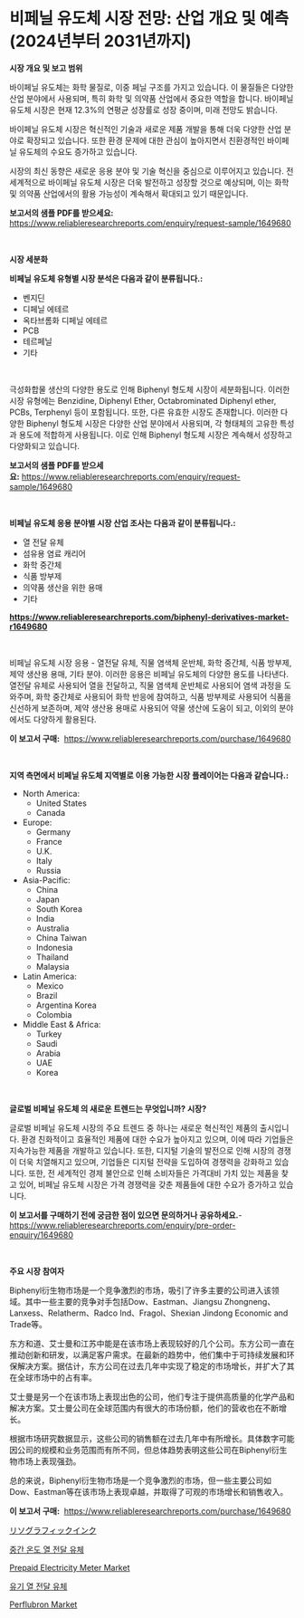 <p><h1>비페닐 유도체 시장 전망: 산업 개요 및 예측 (2024년부터 2031년까지)</h1></p><p><strong>시장 개요 및 보고 범위</strong></p>
<p><p>바이페닐 유도체는 화학 물질로, 이중 페닐 구조를 가지고 있습니다. 이 물질들은 다양한 산업 분야에서 사용되며, 특히 화학 및 의약품 산업에서 중요한 역할을 합니다. 바이페닐 유도체 시장은 현재 12.3%의 연평균 성장률로 성장 중이며, 미래 전망도 밝습니다.</p><p>바이페닐 유도체 시장은 혁신적인 기술과 새로운 제품 개발을 통해 더욱 다양한 산업 분야로 확장되고 있습니다. 또한 환경 문제에 대한 관심이 높아지면서 친환경적인 바이페닐 유도체의 수요도 증가하고 있습니다.</p><p>시장의 최신 동향은 새로운 응용 분야 및 기술 혁신을 중심으로 이루어지고 있습니다. 전 세계적으로 바이페닐 유도체 시장은 더욱 발전하고 성장할 것으로 예상되며, 이는 화학 및 의약품 산업에서의 활용 가능성이 계속해서 확대되고 있기 때문입니다.</p></p>
<p><strong>보고서의 샘플 PDF를 받으세요:</strong> <a href="https://www.reliableresearchreports.com/enquiry/request-sample/1649680">https://www.reliableresearchreports.com/enquiry/request-sample/1649680</a></p>
<p>&nbsp;</p>
<p><strong>시장 세분화</strong></p>
<p><strong>비페닐 유도체 유형별 시장 분석은 다음과 같이 분류됩니다.:</strong></p>
<p><ul><li>벤지딘</li><li>디페닐 에테르</li><li>옥타브롬화 디페닐 에테르</li><li>PCB</li><li>테르페닐</li><li>기타</li></ul></p>
<p>&nbsp;</p>
<p><p>극성화합물 생산의 다양한 용도로 인해 Biphenyl 형도체 시장이 세분화됩니다. 이러한 시장 유형에는 Benzidine, Diphenyl Ether, Octabrominated Diphenyl ether, PCBs, Terphenyl 등이 포함됩니다. 또한, 다른 유효한 시장도 존재합니다. 이러한 다양한 Biphenyl 형도체 시장은 다양한 산업 분야에서 사용되며, 각 형태체의 고유한 특성과 용도에 적합하게 사용됩니다. 이로 인해 Biphenyl 형도체 시장은 계속해서 성장하고 다양화되고 있습니다.</p></p>
<p><strong>보고서의 샘플 PDF를 받으세요:</strong>&nbsp;<a href="https://www.reliableresearchreports.com/enquiry/request-sample/1649680">https://www.reliableresearchreports.com/enquiry/request-sample/1649680</a></p>
<p>&nbsp;</p>
<p><strong> 비페닐 유도체 응용 분야별 시장 산업 조사는 다음과 같이 분류됩니다.:</strong></p>
<p><ul><li>열 전달 유체</li><li>섬유용 염료 캐리어</li><li>화학 중간체</li><li>식품 방부제</li><li>의약품 생산을 위한 용매</li><li>기타</li></ul></p>
<p><strong><a href="https://www.reliableresearchreports.com/biphenyl-derivatives-market-r1649680">https://www.reliableresearchreports.com/biphenyl-derivatives-market-r1649680</a></strong></p>
<p>&nbsp;</p>
<p><p>비페닐 유도체 시장 응용 - 열전달 유체, 직물 염색체 운반체, 화학 중간체, 식품 방부제, 제약 생산용 용매, 기타 분야. 이러한 응용은 비페닐 유도체의 다양한 용도를 나타낸다. 열전달 유체로 사용되어 열을 전달하고, 직물 염색체 운반체로 사용되어 염색 과정을 도와주며, 화학 중간체로 사용되어 화학 반응에 참여하고, 식품 방부제로 사용되어 식품을 신선하게 보존하며, 제약 생산용 용매로 사용되어 약물 생산에 도움이 되고, 이외의 분야에서도 다양하게 활용된다.</p></p>
<p><strong>이 보고서 구매:</strong>&nbsp; <a href="https://www.reliableresearchreports.com/purchase/1649680">https://www.reliableresearchreports.com/purchase/1649680</a></p>
<p>&nbsp;</p>
<p><strong>지역 측면에서 비페닐 유도체 지역별로 이용 가능한 시장 플레이어는 다음과 같습니다.:</strong></p>
<p><ul>
    <li>
        North America:
        <ul>
            <li>United States</li>
            <li>Canada</li>
        </ul>
    </li>
    <li>
        Europe:
        <ul>
            <li>Germany</li>
            <li>France</li>
            <li>U.K.</li>
            <li>Italy</li>
            <li>Russia</li>
        </ul>
    </li>
    <li>
        Asia-Pacific:
        <ul>
            <li>China</li>
            <li>Japan</li>
            <li>South Korea</li>
            <li>India</li>
            <li>Australia</li>
            <li>China Taiwan</li>
            <li>Indonesia</li>
            <li>Thailand</li>
            <li>Malaysia</li>
        </ul>
    </li>
    <li>
        Latin America:
        <ul>
            <li>Mexico</li>
            <li>Brazil</li>
            <li>Argentina Korea</li>
            <li>Colombia</li>
        </ul>
    </li>
    <li>
        Middle East & Africa:
        <ul>
            <li>Turkey</li>
            <li>Saudi</li>
            <li>Arabia</li>
            <li>UAE</li>
            <li>Korea</li>
        </ul>
    </li>
    </ul></p>
<p>&nbsp;</p>
<p><strong>글로벌 비페닐 유도체 의 새로운 트렌드는 무엇입니까? 시장?</strong></p>
<p><p>글로벌 비페닐 유도체 시장의 주요 트렌드 중 하나는 새로운 혁신적인 제품의 출시입니다. 환경 친화적이고 효율적인 제품에 대한 수요가 높아지고 있으며, 이에 따라 기업들은 지속가능한 제품을 개발하고 있습니다. 또한, 디지털 기술의 발전으로 인해 시장의 경쟁이 더욱 치열해지고 있으며, 기업들은 디지털 전략을 도입하여 경쟁력을 강화하고 있습니다. 또한, 전 세계적인 경제 불안으로 인해 소비자들은 가격대비 가치 있는 제품을 찾고 있어, 비페닐 유도체 시장은 가격 경쟁력을 갖춘 제품들에 대한 수요가 증가하고 있습니다.</p></p>
<p><strong>이 보고서를 구매하기 전에 궁금한 점이 있으면 문의하거나 공유하세요.</strong>- <a href="https://www.reliableresearchreports.com/enquiry/pre-order-enquiry/1649680">https://www.reliableresearchreports.com/enquiry/pre-order-enquiry/1649680</a></p>
<p>&nbsp;</p>
<p><strong>주요 시장 참여자</strong></p>
<p><p>Biphenyl衍生物市场是一个竞争激烈的市场，吸引了许多主要的公司进入该领域。其中一些主要的竞争对手包括Dow、Eastman、Jiangsu Zhongneng、Lanxess、Relatherm、Radco Ind、Fragol、Shexian Jindong Economic and Trade等。</p><p>东方和道、艾士曼和江苏中能是在该市场上表现较好的几个公司。东方公司一直在推动创新和研发，以满足客户需求。在最新的趋势中，他们集中于可持续发展和环保解决方案。据估计，东方公司在过去几年中实现了稳定的市场增长，并扩大了其在全球市场中的占有率。</p><p>艾士曼是另一个在该市场上表现出色的公司，他们专注于提供高质量的化学产品和解决方案。艾士曼公司在全球范围内有很大的市场份额，他们的营收也在不断增长。</p><p>根据市场研究数据显示，这些公司的销售额在过去几年中有所增长。具体数字可能因公司的规模和业务范围而有所不同，但总体趋势表明这些公司在Biphenyl衍生物市场上表现强劲。</p><p>总的来说，Biphenyl衍生物市场是一个竞争激烈的市场，但一些主要公司如Dow、Eastman等在该市场上表现卓越，并取得了可观的市场增长和销售收入。</p></p>
<p><strong>이 보고서 구매:</strong>&nbsp;&nbsp;<a href="https://www.reliableresearchreports.com/purchase/1649680">https://www.reliableresearchreports.com/purchase/1649680</a></p>
<p><p><a href="https://github.com/mcbeesbxa270/Market-Research-Report-List-1/blob/main/898415831247.md">リソグラフィックインク</a></p><p><a href="https://github.com/vskv4779xr1/Market-Research-Report-List-1/blob/main/513067928703.md">중간 온도 열 전달 유체</a></p><p><a href="https://github.com/mahnoor2003/Market-Research-Report-List-4/blob/main/prepaid-electricity-meter-market.md">Prepaid Electricity Meter Market</a></p><p><a href="https://github.com/xvz497517413/Market-Research-Report-List-1/blob/main/281734128702.md">유기 열 전달 유체</a></p><p><a href="https://issuu.com/reportprime-2/docs/perflubron-market-size-2030.pptx">Perflubron Market</a></p></p>